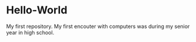 # Hello-World
My first repository.
My first encouter with computers
was during my senior year in high school.
